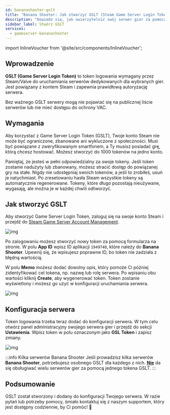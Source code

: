 ```yaml
---
id: bananashooter-gslt
title: "Banana Shooter: Jak stworzyć GSLT (Steam Game Server Login Token)"
description: "Dowiedz się, jak uwierzytelnić swój serwer gier za pomocą Steam Game Server Login Token, aby poprawnie wyświetlał się na liście i miał ochronę VAC → Sprawdź teraz"
sidebar_label: Stwórz GSLT
services:
  - gameserver-bananashooter
---
```


import InlineVoucher from '@site/src/components/InlineVoucher';



## Wprowadzenie

**GSLT (Game Server Login Token)** to token logowania wymagany przez Steam/Valve do uruchamiania serwerów dedykowanych dla wybranych gier. Jest powiązany z kontem Steam i zapewnia prawidłową autoryzację serwera.

Bez ważnego GSLT serwery mogą nie pojawiać się na publicznej liście serwerów lub nie mieć dostępu do ochrony VAC.

<InlineVoucher />



## Wymagania

Aby korzystać z Game Server Login Token (GSLT), Twoje konto Steam nie może być ograniczone, zbanowane ani wykluczone z społeczności. Musi być powiązane z zweryfikowanym smartfonem, a Ty musisz posiadać grę, którą chcesz hostować. Możesz stworzyć do 1000 tokenów na jedno konto.

Pamiętaj, że jesteś w pełni odpowiedzialny za swoje tokeny. Jeśli token zostanie nadużyty lub zbanowany, możesz stracić dostęp do powiązanej gry na stałe. Nigdy nie udostępniaj swoich tokenów, a jeśli to zrobiłeś, usuń je natychmiast. Po zresetowaniu hasła Steam wszystkie tokeny są automatycznie regenerowane. Tokeny, które długo pozostają nieużywane, wygasają, ale można je w każdej chwili odtworzyć.



## Jak stworzyć GSLT
Aby stworzyć Game Server Login Token, zaloguj się na swoje konto Steam i przejdź do [Steam Game Server Account Management](https://steamcommunity.com/dev/managegameservers).


![img](https://screensaver01.zap-hosting.com/index.php/s/WaMsyscboqCtNHA/preview)

Po zalogowaniu możesz stworzyć nowy token za pomocą formularza na stronie. W polu **App ID** wpisz ID aplikacji `1949740`, które należy do **Banana Shooter**. Upewnij się, że wpisujesz poprawne ID, bo token nie zadziała z błędną wartością.

W polu **Memo** możesz dodać dowolny opis, który pomoże Ci później zidentyfikować cel tokena, np. nazwę lub rolę serwera. Po wpisaniu obu wartości kliknij **Create**, aby wygenerować token. Token zostanie wyświetlony i możesz go użyć w konfiguracji uruchamiania serwera.

![img](https://screensaver01.zap-hosting.com/index.php/s/Yn572Ze42ZsXNPL/download)



## Konfiguracja serwera

Token logowania trzeba teraz dodać do konfiguracji serwera. W tym celu otwórz panel administracyjny swojego serwera gier i przejdź do sekcji **Ustawienia**. Wpisz token w polu oznaczonym jako **GSL Token** i zapisz zmiany.

![img](https://screensaver01.zap-hosting.com/index.php/s/tzJiT4nTZo2nWMz/preview)

:::info Kilka serwerów Banana Shooter
Jeśli prowadzisz kilka serwerów **Banana Shooter**, potrzebujesz osobnego GSLT dla każdego z nich. <u>**Nie**</u> da się obsługiwać wielu serwerów gier za pomocą jednego tokena GSLT.
:::



## Podsumowanie

GSLT został stworzony i dodany do konfiguracji Twojego serwera. W razie pytań lub potrzeby pomocy, śmiało kontaktuj się z naszym supportem, który jest dostępny codziennie, by Ci pomóc! 🙂

<InlineVoucher />